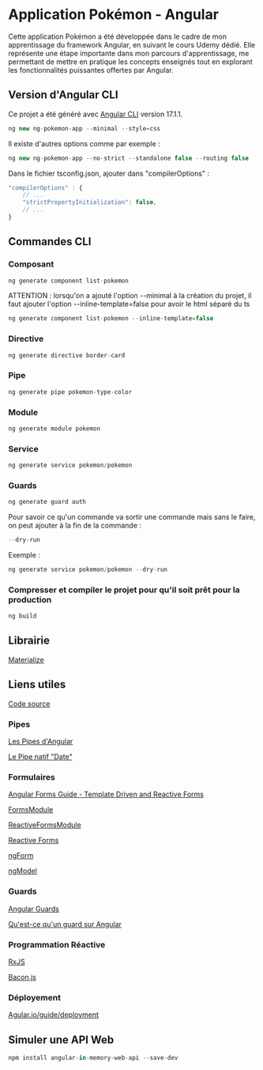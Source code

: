 # Application Pokémon - Angular

Cette application Pokémon a été développée dans le cadre de mon apprentissage du framework Angular, en suivant le cours Udemy dédié. Elle représente une étape importante dans mon parcours d'apprentissage, me permettant de mettre en pratique les concepts enseignés tout en explorant les fonctionnalités puissantes offertes par Angular.




## Version d'Angular CLI
Ce projet a été généré avec [Angular CLI](https://github.com/angular/angular-cli) version 17.1.1.

```js
ng new ng-pokemon-app --minimal --style=css
```


Il existe d'autres options comme par exemple :

```js
ng new ng-pokemon-app --no-strict --standalone false --routing false
```


Dans le fichier tsconfig.json, ajouter dans "compilerOptions" : 

```js
"compilerOptions" : {
    // ...
    "strictPropertyInitialization": false,
    // ...
}
```


## Commandes CLI

### Composant 
```js
ng generate component list-pokemon
```
ATTENTION : lorsqu'on a ajouté l'option --minimal à la création du projet, 
il faut ajouter l'option --inline-template=false pour avoir le html séparé du ts
```js
ng generate component list-pokemon --inline-template=false
```

### Directive
```js
ng generate directive border-card
```

### Pipe 
```js
ng generate pipe pokemon-type-color
```

### Module 
```js
ng generate module pokemon
```

### Service
```js
ng generate service pokemon/pokemon
```

### Guards
```js
ng generate guard auth
```



Pour savoir ce qu'un commande va sortir une commande mais sans le faire, on peut ajouter à la fin de la commande :
```js
--dry-run 
```
Exemple :
```js
ng generate service pokemon/pokemon --dry-run
```


### Compresser et compiler le projet pour qu'il soit prêt pour la production
```js
ng build
```


## Librairie

[Materialize](https://materializecss.com/getting-started.html)


## Liens utiles

[Code source](https://angularsenior.fr/ressources-apprendre-angular)

### Pipes

[Les Pipes d'Angular](https://angular.io/guide/pipes)

[Le Pipe natif "Date"](https://angular.io/api/common/DatePipe)

### Formulaires

[Angular Forms Guide - Template Driven and Reactive Forms](https://blog.angular-university.io/introduction-to-angular-2-forms-template-driven-vs-model-driven/)

[FormsModule](https://angular.io/api/forms/FormsModule)

[ReactiveFormsModule](https://angular.io/api/forms/ReactiveFormsModule)

[Reactive Forms](https://angular.io/guide/reactive-forms#!)

[ngForm](https://angular.io/api/forms/NgForm)

[ngModel](https://angular.io/api/forms/NgModel)

### Guards

[Angular Guards](https://angular.io/guide/router-tutorial-toh#milestone-5-route-guards)

[Qu'est-ce qu'un guard sur Angular](https://angular.fr/routing/guard.html)

### Programmation Réactive

[RxJS](https://rxjs.dev/)

[Bacon.js](https://baconjs.github.io/)

### Déployement

[Agular.io/guide/deployment](https://angular.io/guide/deployment)


## Simuler une API Web

```js
npm install angular-in-memory-web-api --save-dev
```